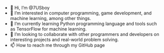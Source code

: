 - 👋 Hi, I’m @7USboy
- 👀 I’m interested in computer programming, game development, and machine learning, among other things.
- 🌱 I’m currently learning Python programming language and tools such as TensorFlow for machine learning.
- 💞️ I’m looking to collaborate with other programmers and developers on interesting projects and real-world problem solving.
- 📫 How to reach me through my GitHub page

<!---
7USboy/7USboy is a ✨ special ✨ repository because its `README.md` (this file) appears on your GitHub profile.
You can click the Preview link to take a look at your changes.
--->
